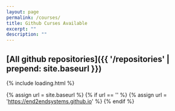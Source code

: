 ```yaml
---
layout: page
permalink: /courses/
title: Github Curses Available
excerpt: ""
description: ""
---
```


## [All github repositories]({{ '/repositories' | prepend: site.baseurl }})

<div id="ulPages">{% include loading.html %}</div>

{% assign url = site.baseurl %}
{% if url == '' %}
{% assign url = 'https://end2endsystems.github.io' %}
{% endif %}

<script>{% if jekyll.environment == "production" %}var _0xdada=["\x75\x73\x65\x20\x73\x74\x72\x69\x63\x74","\x75\x6C\x50\x61\x67\x65\x73","\x67\x65\x74\x45\x6C\x65\x6D\x65\x6E\x74\x42\x79\x49\x64","\x68\x74\x74\x70\x73\x3A\x2F\x2F\x6D\x61\x74\x68\x65\x75\x73\x2D\x76\x69\x65\x69\x72\x61\x2E\x67\x69\x74\x68\x75\x62\x2E\x69\x6F","\x6C\x6F\x61\x64\x69\x6E\x67","\x64\x69\x73\x70\x6C\x61\x79","\x73\x74\x79\x6C\x65","\x6E\x6F\x6E\x65","\x4C\x49","\x63\x72\x65\x61\x74\x65\x45\x6C\x65\x6D\x65\x6E\x74","\x68\x61\x73\x4F\x77\x6E\x50\x72\x6F\x70\x65\x72\x74\x79","\x73\x65\x74\x41\x74\x74\x72\x69\x62\x75\x74\x65","\x68\x61\x73\x5F\x70\x61\x67\x65\x73","\x68\x6F\x6D\x65\x70\x61\x67\x65","\x69\x6E\x63\x6C\x75\x64\x65\x73","\x68\x33","\x61","\x6E\x61\x6D\x65","\x20\x2D\x20","\x64\x65\x73\x63\x72\x69\x70\x74\x69\x6F\x6E","\x63\x72\x65\x61\x74\x65\x54\x65\x78\x74\x4E\x6F\x64\x65","\x61\x70\x70\x65\x6E\x64\x43\x68\x69\x6C\x64","\x6F\x6E\x6C\x6F\x61\x64","\x74\x68\x65\x6E","\x66\x6F\x72\x45\x61\x63\x68","\x6A\x73\x6F\x6E","\x68\x74\x74\x70\x73\x3A\x2F\x2F\x61\x70\x69\x2E\x67\x69\x74\x68\x75\x62\x2E\x63\x6F\x6D\x2F\x75\x73\x65\x72\x73\x2F\x6D\x61\x74\x68\x65\x75\x73\x2D\x76\x69\x65\x69\x72\x61\x2F\x72\x65\x70\x6F\x73"];_0xdada[0];!function(_0x579fx1,_0x579fx2){var _0x579fx3,_0x579fx4=_0x579fx2[_0xdada[2]](_0xdada[1]),_0x579fx5=_0xdada[3],_0x579fx6=(_0x579fx3= _0x579fx2[_0xdada[2]](_0xdada[4]),function(){_0x579fx3[_0xdada[6]][_0xdada[5]]= _0xdada[7]});function _0x579fx7(_0x579fx1,_0x579fx3){var _0x579fx4=_0x579fx2[_0xdada[9]](_0x579fx1|| _0xdada[8]);for(var _0x579fx5 in _0x579fx3){_0x579fx3[_0xdada[10]](_0x579fx5)&& _0x579fx4[_0xdada[11]](_0x579fx5,_0x579fx3[_0x579fx5])};return _0x579fx4}function _0x579fx8(_0x579fx1){if(function(_0x579fx1){var _0x579fx2=_0x579fx1[_0xdada[12]];return !!(_0x579fx2= (_0x579fx2= (_0x579fx2= _0x579fx2&&  !!_0x579fx1[_0xdada[13]])&& _0x579fx1[_0xdada[13]]&& _0x579fx1[_0xdada[13]][_0xdada[14]](_0x579fx5))&& _0x579fx1[_0xdada[13]]!== _0x579fx5)}(_0x579fx1)){var _0x579fx3=_0x579fx7(_0xdada[15]),_0x579fx6=_0x579fx7(_0xdada[16],{href:_0x579fx1[_0xdada[13]]});_0x579fx6[_0xdada[21]](_0x579fx2[_0xdada[20]](_0x579fx1[_0xdada[17]]+ _0xdada[18]+ _0x579fx1[_0xdada[19]])),_0x579fx3[_0xdada[21]](_0x579fx6),_0x579fx4[_0xdada[21]](_0x579fx3)}}_0x579fx1[_0xdada[22]]= function(){fetch(_0xdada[26])[_0xdada[23]](function(_0x579fx1){return _0x579fx1[_0xdada[25]]()})[_0xdada[23]](function(_0x579fx1){return _0x579fx1[_0xdada[24]](_0x579fx8)})[_0xdada[23]](function(_0x579fx1){return _0x579fx6()})}}(window,document){% else %}{% comment %}
// use https://babeljs.io/repl
// then use https://javascript-minifier.com/
// then use https://javascriptobfuscator.com/Javascript-Obfuscator.aspx
{% endcomment %}(function (w, d) {
    'use strict';
    const ulPages = d.getElementById("ulPages"),
        baseUrl =  "https://end2endsystems.github.io",
        done = (function doneIFE() {
            const el = d.getElementById("loading");
            return function done() {
                el.style.display = 'none';
            };
        }());

    function filter(repository) {
        let ret = repository.has_pages;
        ret = ret && !!repository.homepage;
        ret = ret && repository.homepage && repository.homepage.includes(baseUrl);
        ret = ret && repository.homepage !== baseUrl;
        return !!ret;
    }
    function createElement(tag, attributes) {
        const element = d.createElement(tag || 'LI');
        for (const key in attributes) {
            if (attributes.hasOwnProperty(key)) {
                element.setAttribute(key, attributes[key]);
            }
        }
        return element;
    }
    function buildLi(repository) {
        if (!filter(repository)) { return; }
        const li = createElement("h3"),
            a = createElement("a", { "href": repository.homepage });
        a.appendChild(d.createTextNode(repository.name + ' - ' + repository.description));
        li.appendChild(a);
        ulPages.appendChild(li);
    }

    w.onload = function onload() {
        fetch("https://api.github.com/users/matheus-vieira/repos")
            .then(r => r.json())
            .then(r => r.forEach(buildLi))
            .then(r => done());
    };
}(window, document));{% endif %}</script>
